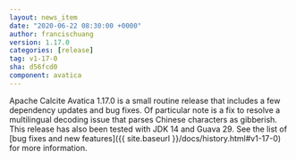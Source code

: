 ```yaml
---
layout: news_item
date: "2020-06-22 08:30:00 +0000"
author: francischuang
version: 1.17.0
categories: [release]
tag: v1-17-0
sha: d56fcd0
component: avatica
---
```

<!--
{% comment %}
Licensed to the Apache Software Foundation (ASF) under one or more
contributor license agreements.  See the NOTICE file distributed with
this work for additional information regarding copyright ownership.
The ASF licenses this file to you under the Apache License, Version 2.0
(the "License"); you may not use this file except in compliance with
the License.  You may obtain a copy of the License at

http://www.apache.org/licenses/LICENSE-2.0

Unless required by applicable law or agreed to in writing, software
distributed under the License is distributed on an "AS IS" BASIS,
WITHOUT WARRANTIES OR CONDITIONS OF ANY KIND, either express or implied.
See the License for the specific language governing permissions and
limitations under the License.
{% endcomment %}
-->

Apache Calcite Avatica 1.17.0 is a small routine release that includes a few
dependency updates and bug fixes. Of particular note is a fix to resolve a
multilingual decoding issue that parses Chinese characters as gibberish.
This release has also been tested with JDK 14 and Guava 29. See the list of
[bug fixes and new features]({{ site.baseurl }}/docs/history.html#v1-17-0)
for more information.
